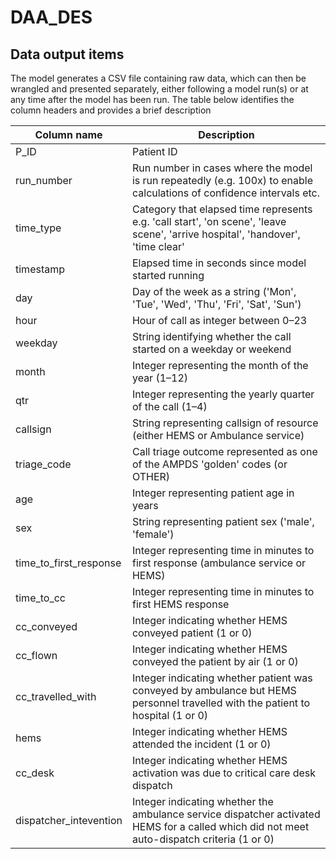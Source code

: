 # DAA_DES


## Data output items

The model generates a CSV file containing raw data, which can then be wrangled and presented separately, either following a model run(s) or at any time after the model has been run. The table below identifies the column headers and provides a brief description

| Column name               | Description |
| --------------------------| ------------------------------------------------------------------------------ |
| P_ID                      | Patient ID    |
| run_number                | Run number in cases where the model is run repeatedly (e.g. 100x) to enable calculations of confidence intervals etc.|
| time_type                 | Category that elapsed time represents e.g. 'call start', 'on scene', 'leave scene', 'arrive hospital', 'handover', 'time clear'|
| timestamp                 | Elapsed time in seconds since model started running |
| day                       | Day of the week as a string ('Mon', 'Tue', 'Wed', 'Thu', 'Fri', 'Sat', 'Sun') |
| hour                      | Hour of call as integer between 0–23 |
| weekday                   | String identifying whether the call started on a weekday or weekend |
| month                     | Integer representing the month of the year (1–12) |
| qtr                       | Integer representing the yearly quarter of the call (1–4) |
| callsign                  | String representing callsign of resource (either HEMS or Ambulance service) |
| triage_code               | Call triage outcome represented as one of the AMPDS 'golden' codes (or OTHER) |
| age                       | Integer representing patient age in years |
| sex                       | String representing patient sex ('male', 'female') |
| time_to_first_response    | Integer representing time in minutes to first response (ambulance service or HEMS) |
| time_to_cc                | Integer representing time in minutes to first HEMS response |
| cc_conveyed               | Integer indicating whether HEMS conveyed patient (1 or 0) |
| cc_flown                  | Integer indicating whether HEMS conveyed the patient by air (1 or 0) |
| cc_travelled_with         | Integer indicating whether patient was conveyed by ambulance but HEMS personnel travelled with the patient to hospital (1 or 0) |
| hems                      | Integer indicating whether HEMS attended the incident (1 or 0) |
| cc_desk                   | Integer indicating whether HEMS activation was due to critical care desk dispatch |
| dispatcher_intevention    | Integer indicating whether the ambulance service dispatcher activated HEMS for a called which did not meet auto-dispatch criteria (1 or 0) |